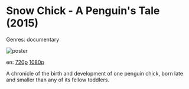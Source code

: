 # Snow Chick - A Penguin's Tale (2015)

Genres: documentary

![poster](http://image.tmdb.org/t/p/w500/sW4W81tRxZnBrflMLIIsUTLy9CN.jpg)

en:
  [720p](magnet:?xt=urn:btih:5680F6EF2AB1714F7B838793BB650B137148A04A&tr=udp://glotorrents.pw:6969/announce&tr=udp://tracker.opentrackr.org:1337/announce&tr=udp://torrent.gresille.org:80/announce&tr=udp://tracker.openbittorrent.com:80&tr=udp://tracker.coppersurfer.tk:6969&tr=udp://tracker.leechers-paradise.org:6969&tr=udp://p4p.arenabg.ch:1337&tr=udp://tracker.internetwarriors.net:1337)
  [1080p](magnet:?xt=urn:btih:F8712E150E4AC7AE919CECD8D34409C7E4F0E2E5&tr=udp://glotorrents.pw:6969/announce&tr=udp://tracker.opentrackr.org:1337/announce&tr=udp://torrent.gresille.org:80/announce&tr=udp://tracker.openbittorrent.com:80&tr=udp://tracker.coppersurfer.tk:6969&tr=udp://tracker.leechers-paradise.org:6969&tr=udp://p4p.arenabg.ch:1337&tr=udp://tracker.internetwarriors.net:1337)
  


A chronicle of the birth and development of one penguin chick, born late and smaller than any of its fellow toddlers.
